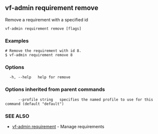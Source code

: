 ## vf-admin requirement remove

Remove a requirement with a specified id

```
vf-admin requirement remove [flags]
```

### Examples

```
# Remove the requirement with id 8.
$ vf-admin requirement remove 8

```

### Options

```
  -h, --help   help for remove
```

### Options inherited from parent commands

```
      --profile string   specifies the named profile to use for this command (default "default")
```

### SEE ALSO

* [vf-admin requirement](vf-admin_requirement.md)	 - Manage requirements

